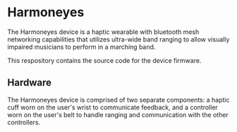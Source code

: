 # Harmoneyes

The Harmoneyes device is a haptic wearable with bluetooth mesh networking capabilities that utilizes ultra-wide band ranging to allow visually impaired musicians to perform in a marching band.

This respository contains the source code for the device firmware.

## Hardware

The Harmoneyes device is comprised of two separate components: a haptic cuff worn on the user's wrist to communicate feedback, and a controller worn on the user's belt to handle ranging and communication with the other controllers.